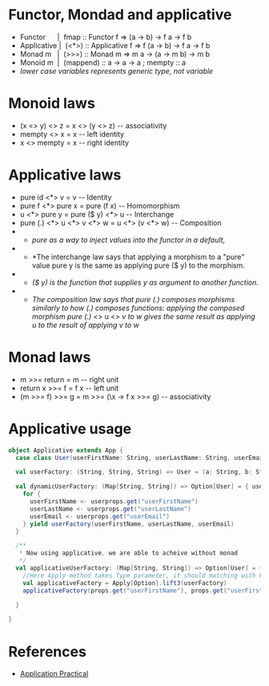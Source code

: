# Functor, Mondad and applicative
* Functor   &nbsp;&nbsp;&nbsp;&nbsp;&nbsp;|&nbsp;  fmap :: Functor f => (a -> b) -> f a -> f b
* Applicative   |&nbsp; (<*>) :: Applicative f => f (a -> b) -> f a -> f b
* Monad m &nbsp;&nbsp;|&nbsp; (>>=) :: Monad m => m a -> (a -> m b) -> m b
* Monoid m &nbsp;|&nbsp; (mappend) :: a -> a -> a ; mempty :: a
* *lower case variables represents generic type, not variable*

# Monoid laws
* (x <> y) <> z = x <> (y <> z) -- associativity
* mempty <> x = x               -- left identity
* x <> mempty = x               -- right identity


# Applicative laws
* pure id <*> v = v                            -- Identity
* pure f <*> pure x = pure (f x)               -- Homomorphism
* u <\*> pure y = pure ($ y) <\*> u              -- Interchange
* pure (.) <\*> u <\*> v <\*> w = u <\*> (v <\*> w) -- Composition
* * *pure as a way to inject values into the functor in a default,*
* * *The interchange law says that applying a morphism to a "pure" value pure y is the same as applying pure ($ y) to the morphism. 
* * *($ y) is the function that supplies y as argument to another function.*
* * *The composition law says that pure (.) composes morphisms similarly to how (.) composes functions: applying the composed morphism pure (.) <*> u <*> v to w gives the same result as applying u to the result of applying v to w*

# Monad laws
* m >>= return     =  m                        -- right unit
* return x >>= f   =  f x                      -- left unit
* (m >>= f) >>= g  =  m >>= (\x -> f x >>= g)  -- associativity


# Applicative usage

```scala
object Applicative extends App {
  case class User(userFirstName: String, userLastName: String, userEmail: String)

  val userFactory: (String, String, String) => User = (a: String, b: String, c: String) => User(a, b, c)

  val dynamicUserFactory: (Map[String, String]) => Option[User] = { userprops =>
    for {
      userFirstName <- userprops.get("userFirstName")
      userLastName <- userprops.get("userLastName")
      userEmail <- userprops.get("userEmail")
    } yield userFactory(userFirstName, userLastName, userEmail)
  }

  /**
   * Now using applicative, we are able to acheive without monad
   */
  val applicativeUserFactory: (Map[String, String]) => Option[User] = { props =>
    //Here Apply method takes Type parameter, it should matching with Functor type of the Applicative arguments
    val applicativeFactory = Apply[Option].lift3(userFactory)
    applicativeFactory(props.get("userFirstName"), props.get("userFirstName"), props.get("userFirstName"))

  }

}
```


# References
* [Application Practical](https://pbrisbin.com/posts/applicative_functors/)